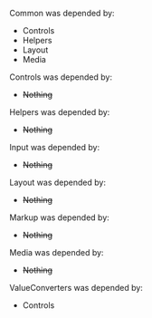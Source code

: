 Common was depended by:

- Controls
- Helpers
- Layout
- Media

Controls was depended by:

- ~~Nothing~~


Helpers was depended by:

- ~~Nothing~~


Input was depended by:

- ~~Nothing~~


Layout was depended by:

- ~~Nothing~~


Markup was depended by:

- ~~Nothing~~


Media was depended by:

- ~~Nothing~~


ValueConverters was depended by:

- Controls


